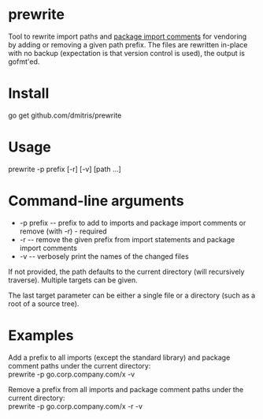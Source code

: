 prewrite
========

Tool to rewrite import paths and [package import comments](https://golang.org/s/go14customimport) for vendoring by adding or removing a given path prefix.  The files are rewritten in-place with no backup (expectation is that version control is used), the output is gofmt'ed.

# Install
go get github.com/dmitris/prewrite

# Usage
prewrite -p prefix [-r] [-v] [path ...]

# Command-line arguments
* -p prefix -- prefix to add to imports and package import comments or remove (with -r) - required
* -r        -- remove the given prefix from import statements and package import comments
* -v        -- verbosely print the names of the changed files

If not provided, the path defaults to the current directory (will recursively traverse). Multiple targets can be given.

The last target parameter can be either a single file or a directory (such as a root of a source tree).

# Examples

Add a prefix to all imports (except the standard library) and package comment paths under the current directory:  
prewrite -p go.corp.company.com/x -v

Remove a prefix from all imports and package comment paths under the current directory:  
prewrite -p go.corp.company.com/x -r -v


